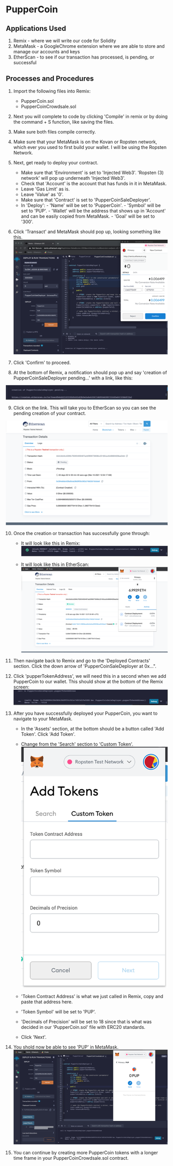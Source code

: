 # PupperCoin
## Applications Used
1. Remix - where we will write our code for Solidity
2. MetaMask - a GoogleChrome extension where we are able to store and manage our accounts and keys
3. EtherScan - to see if our transaction has processed, is pending, or successful

## Processes and Procedures
1. Import the following files into Remix:
    - PupperCoin.sol
    - PupperCoinCrowdsale.sol

2. Next you will complete to code by clicking 'Compile' in remix or by doing the command + S function, like saving the files.

3. Make sure both files compile correctly.

4. Make sure that your MetaMask is on the Kovan or Ropsten network, which ever you used to first build your wallet. I will be using the Ropsten Network.

5. Next, get ready to deploy your contract. 
    - Make sure that 'Environment' is set to 'Injected Web3'. 'Ropsten (3) network' will pop up underneath 'Injected Web3'.
    - Check that 'Account' is the account that has funds in it in MetaMask. 
    - Leave 'Gas Limit' as is.
    - Leave 'Value' as '0'.
    - Make sure that 'Contract' is set to 'PupperCoinSaleDeployer'.
    - In 'Deploy':
            - 'Name' will be set to 'PupperCoin'.
            - 'Symbol' will be set to 'PUP'.
            - 'Wallet' will be the address that shows up in 'Account' and can be easily copied from MetaMask. 
            - 'Goal' will be set to '300'.

6. Click 'Transact' and MetaMask should pop up, looking something like this. 
![Deployment of PupperCoinSaleDeployer](https://github.com/jtmcginley123/unit21/blob/master/Screenshots/deployment.png)

7. Click 'Confirm' to proceed. 

8. At the bottom of Remix, a notification should pop up and say 'creation of PupperCoinSaleDeployer pending...' with a link, like this:

![Remix Notification of Pending Creation](https://github.com/jtmcginley123/unit21/blob/master/Screenshots/etherscan-link.png)

9. Click on the link. This will take you to EtherScan so you can see the pending creation of your contract. 

![Pending Creation of PupperCoinSaleDeployer](https://github.com/jtmcginley123/unit21/blob/master/Screenshots/transaction-pending.png)

10. Once the creation or transaction has successfully gone through:
    - It will look like this in Remix: 
    ![Successful in Remix](https://github.com/jtmcginley123/unit21/blob/master/Screenshots/successful-in-remix.png)

    - It will look like this in EtherScan:
    ![Successful in EtherScan](https://github.com/jtmcginley123/unit21/blob/master/Screenshots/transaction-successful.png)

11. Then navigate back to Remix and go to the 'Deployed Contracts' section. Click the down arrow of 'PupperCoinSaleDeployer at 0x...".

12. Click 'pupperTokenAddress', we will need this in a second when we add PupperCoin to our wallet. This should show at the bottom of the Remix screen:
![Calling of pupperTokenAddress](https://github.com/jtmcginley123/unit21/blob/master/Screenshots/call-pupperTokenAddress.png)

13. After you have successfully deployed your PupperCoin, you want to navigate to your MetaMask.
    - In the 'Assets' section, at the bottom should be a button called 'Add Token'. Click 'Add Token'.
    - Change from the 'Search' section to 'Custom Token'.
    ![Adding Custom Token](https://github.com/jtmcginley123/unit21/blob/master/Screenshots/add-custom-token.png)

    - 'Token Contract Address' is what we just called in Remix, copy and paste that address here.
    - 'Token Symbol' will be set to 'PUP'.
    - 'Decimals of Precision' will be set to 18 since that is what was decided in our 'PupperCoin.sol' file with ERC20 standards.
    - Click 'Next'.

14. You shold now be able to see 'PUP' in MetaMask. 
![PUP in MetaMask](https://github.com/jtmcginley123/unit21/blob/master/Screenshots/puppercoin-in-metamask.png)

15. You can continue by creating more PupperCoin tokens with a longer time frame in your PupperCoinCrowdsale.sol contract. 
